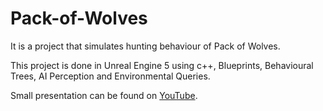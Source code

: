 # Pack-of-Wolves

It is a project that simulates hunting behaviour of Pack of Wolves.

This project is done in Unreal Engine 5 using c++, Blueprints, Behavioural Trees, AI Perception and Environmental Queries. 

Small presentation can be found on [YouTube](https://www.youtube.com/watch?v=zRuscYCbpi4&).
